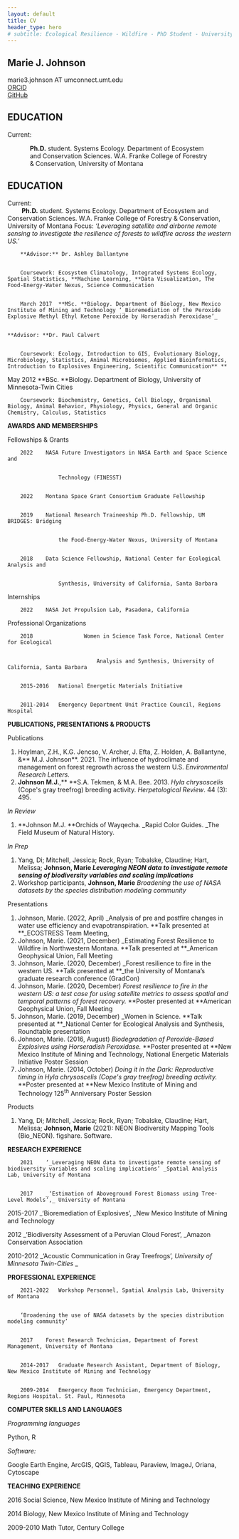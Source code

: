 ```yaml
---
layout: default
title: CV
header_type: hero
# subtitle: Ecological Resilience - Wildfire - PhD Student - University of Montana
---
```

## **Marie J. Johnson**  
marie3.johnson AT umconnect.umt.edu  
[ORCiD](https://orcid.org/0000-0002-7705-5670)  
[GitHub](https://github.com/mariejohnson)

**EDUCATION**
---------
Current: <p style="margin-left:10%; margin-right:10%;"><b>Ph.D.</b> student. Systems Ecology. Department of Ecosystem and Conservation Sciences. W.A. Franke College of Forestry & Conservation, University of Montana</p>





**EDUCATION**
---------
Current:  
&emsp; &emsp;**Ph.D.** student. Systems Ecology. Department of Ecosystem and Conservation Sciences. W.A. Franke College of Forestry & Conservation,   University of Montana
Focus: _‘Leveraging satellite and airborne remote sensing to investigate the resilience of forests to_ _wildfire across the western US.’_

		**Advisor:** Dr. Ashley Ballantyne


        Coursework: Ecosystem Climatology, Integrated Systems Ecology, Spatial Statistics, **Machine Learning, **Data Visualization, The Food-Energy-Water Nexus, Science Communication


        March 2017	**MSc. **Biology. Department of Biology, New Mexico Institute of Mining and Technology ‘_Bioremediation of the Peroxide Explosive Methyl Ethyl Ketone Peroxide by Horseradish Peroxidase’_


    **Advisor: **Dr. Paul Calvert


        Coursework: Ecology, Introduction to GIS, Evolutionary Biology, Microbiology, Statistics, Animal Microbiomes, Applied Bioinformatics, Introduction to Explosives Engineering, Scientific Communication** **

May 2012	**BSc. **Biology. Department of Biology, University of Minnesota-Twin Cities


        Coursework: Biochemistry, Genetics, Cell Biology, Organismal Biology, Animal Behavior, Physiology, Physics, General and Organic Chemistry, Calculus, Statistics 

**AWARDS AND MEMBERSHIPS**

Fellowships & Grants


        2022	NASA Future Investigators in NASA Earth and Space Science and  


                    Technology (FINESST)


        2022	Montana Space Grant Consortium Graduate Fellowship


        2019 	National Research Traineeship Ph.D. Fellowship, UM BRIDGES: Bridging 


                    the Food-Energy-Water Nexus, University of Montana


        2018	Data Science Fellowship, National Center for Ecological Analysis and  


                    Synthesis, University of California, Santa Barbara

Internships

		2022 	NASA Jet Propulsion Lab, Pasadena, California

Professional Organizations


        2018	            Women in Science Task Force, National Center for Ecological


                                Analysis and Synthesis, University of California, Santa Barbara


        2015-2016	National Energetic Materials Initiative


        2011-2014	Emergency Department Unit Practice Council, Regions Hospital 

**PUBLICATIONS, PRESENTATIONS & PRODUCTS**

Publications



1. Hoylman, Z.H., K.G. Jencso, V. Archer, J. Efta, Z. Holden, A. Ballantyne, &** M.J. Johnson**. 2021. The influence of hydroclimate and management on forest regrowth across the western U.S. _Environmental Research Letters._
2. **Johnson M.J.**,** **S.A. Tekmen, & M.A. Bee. 2013. _Hyla chrysoscelis_ (Cope's gray treefrog) breeding activity. _Herpetological Review_. 44 (3): 495.

_In Review_



1. **Johnson M.J. **Orchids of Wayqecha. _Rapid Color Guides. _The Field Museum of Natural History.

_In Prep_



1. Yang, Di; Mitchell, Jessica; Rock, Ryan; Tobalske, Claudine; Hart, Melissa; **Johnson, Marie _Leveraging NEON data to investigate remote sensing of biodiversity variables and scaling implications_**
2. Workshop participants, **Johnson, Marie** _Broadening the use of NASA datasets by the species distribution modeling community_

Presentations



1. Johnson, Marie. (2022, April) _Analysis of pre and postfire changes in water use efficiency and evapotranspiration. **Talk presented at **_ECOSTRESS Team Meeting,
2. Johnson, Marie. (2021, December) _Estimating Forest Resilience to Wildfire in Northwestern Montana. **Talk presented at **_American Geophysical Union, Fall Meeting
3. Johnson, Marie. (2020, December) _Forest resilience to fire in the western US. **Talk presented at **_the University of Montana’s graduate research conference (GradCon)
4. Johnson, Marie. (2020, December) _Forest resilience to fire in the western US: a test case for using satellite metrics to assess spatial and temporal patterns of forest recovery._ **Poster presented at **American Geophysical Union, Fall Meeting
5. Johnson, Marie. (2019, December) _Women in Science. **Talk presented at **_National Center for Ecological Analysis and Synthesis, Roundtable presentation
6. Johnson, Marie. (2016, August) _Biodegradation of Peroxide-Based Explosives using Horseradish Peroxidase._ **Poster presented at **New Mexico Institute of Mining and Technology, National Energetic Materials Initiative Poster Session
7. Johnson, Marie. (2014, October) _Doing it in the Dark: Reproductive timing in Hyla chrysoscelis (Cope's gray treefrog) breeding activity._ **Poster presented at **New Mexico Institute of Mining and Technology 125<sup>th</sup> Anniversary Poster Session

Products



1. Yang, Di; Mitchell, Jessica; Rock, Ryan; Tobalske, Claudine; Hart, Melissa; **Johnson, Marie** (2021): NEON Biodiversity Mapping Tools (Bio_NEON). figshare. Software.

**RESEARCH EXPERIENCE**


        2021	‘_Leveraging NEON data to investigate remote sensing of biodiversity variables and scaling implications’ _Spatial Analysis Lab, University of Montana


        2017	_‘Estimation of Aboveground Forest Biomass using Tree-Level Models’,_ University of Montana 

2015-2017	_‘Bioremediation of Explosives’, _New Mexico Institute of Mining and Technology

2012		_‘Biodiversity Assessment of a Peruvian Cloud Forest’, _Amazon Conservation Association

2010-2012	_‘Acoustic Communication in Gray Treefrogs’, _University of Minnesota Twin-Cities_ _

**PROFESSIONAL EXPERIENCE**


        2021-2022	Workshop Personnel, Spatial Analysis Lab, University of Montana


        ‘Broadening the use of NASA datasets by the species distribution modeling community’


        2017	Forest Research Technician, Department of Forest Management, University of Montana


        2014-2017	Graduate Research Assistant, Department of Biology, New Mexico Institute of Mining and Technology


        2009-2014	Emergency Room Technician, Emergency Department, Regions Hospital. St. Paul, Minnesota

**COMPUTER SKILLS AND LANGUAGES**

_Programming languages_

Python, R

_Software:_

Google Earth Engine, ArcGIS, QGIS, Tableau, Paraview, ImageJ, Oriana, Cytoscape

**TEACHING EXPERIENCE**

2016		Social Science, New Mexico Institute of Mining and Technology

2014		Biology, New Mexico Institute of Mining and Technology

2009-2010	Math Tutor, Century College
